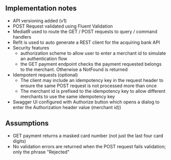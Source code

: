 ## Implementation notes
- API versioning added (v1)
- POST Request validated using Fluent Validation
- MediatR used to route the GET / POST requests to query / command handlers
- Refit is used to auto generate a REST client for the acquiring bank API
- Security features
	 - authorization scheme to allow user to enter a merchant id to simulate an authentication flow
	 - the GET payment endpoint checks the payment requested belongs to the merchant. Otherwise a NotFound is returned
- Idempotent requests (optional) 
     - The client may include an idempotency key in the request header to ensure the same POST request is not processed more than once
     - The merchant id is prefixed to the idempotency key to allow different merchants to use the same idempotency key
- Swagger UI configured with Authorize button which opens a dialog to enter the Authorization header value (merchant id))
	 
## Assumptions
- GET payment returns a masked card number (not just the last four card digits)
- No validation errors are returned when the POST request fails validation; only the phrase "Rejected"